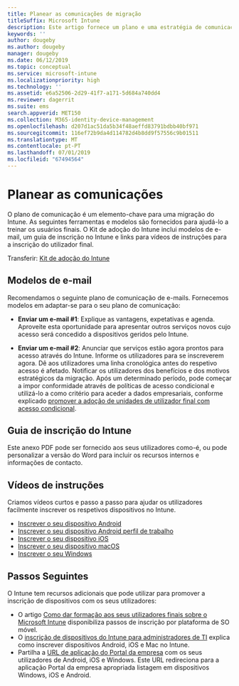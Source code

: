 ```yaml
---
title: Planear as comunicações de migração
titleSuffix: Microsoft Intune
description: Este artigo fornece um plano e uma estratégia de comunicação de migração quando estiver a migrar para o Microsoft Intune.
keywords: ''
author: dougeby
ms.author: dougeby
manager: dougeby
ms.date: 06/12/2019
ms.topic: conceptual
ms.service: microsoft-intune
ms.localizationpriority: high
ms.technology: ''
ms.assetid: e6a52506-2d29-41f7-a171-5d684a740dd4
ms.reviewer: dagerrit
ms.suite: ems
search.appverid: MET150
ms.collection: M365-identity-device-management
ms.openlocfilehash: d207d1ac51da5b34f48aeffd83791bdbb40bf971
ms.sourcegitcommit: 116ef72b9da4d114782d4b8dd9f57556c9b01511
ms.translationtype: MT
ms.contentlocale: pt-PT
ms.lasthandoff: 07/01/2019
ms.locfileid: "67494564"
---
```

# <a name="plan-communications"></a>Planear as comunicações 
O plano de comunicação é um elemento-chave para uma migração do Intune. As seguintes ferramentas e modelos são fornecidos para ajudá-lo a treinar os usuários finais. O Kit de adoção do Intune inclui modelos de e-mail, um guia de inscrição no Intune e links para vídeos de instruções para a inscrição do utilizador final.  

Transferir:  [Kit de adoção do Intune](https://aka.ms/IntuneAdoptionKit)

## <a name="email-templates"></a>Modelos de e-mail 
Recomendamos o seguinte plano de comunicação de e-mails. Fornecemos modelos em adaptar-se para o seu plano de comunicação:
- **Enviar um e-mail #1**: Explique as vantagens, expetativas e agenda. Aproveite esta oportunidade para apresentar outros serviços novos cujo acesso será concedido a dispositivos geridos pelo Intune. 

- **Enviar um e-mail #2**: Anunciar que serviços estão agora prontos para acesso através do Intune. Informe os utilizadores para se inscreverem agora.  Dê aos utilizadores uma linha cronológica antes do respetivo acesso é afetado. Notificar os utilizadores dos benefícios e dos motivos estratégicos da migração.
Após um determinado período, pode começar a impor conformidade através de políticas de acesso condicional e utilizá-lo a como critério para aceder a dados empresariais, conforme explicado [promover a adoção de unidades de utilizador final com acesso condicional](migration-guide-drive-adoption.md).

## <a name="intune-enrollment-guide"></a>Guia de inscrição do Intune 
Este anexo PDF pode ser fornecido aos seus utilizadores como-é, ou pode personalizar a versão do Word para incluir os recursos internos e informações de contacto.

## <a name="instructional-videos"></a>Vídeos de instruções
Criamos vídeos curtos e passo a passo para ajudar os utilizadores facilmente inscrever os respetivos dispositivos no Intune.
- [Inscrever o seu dispositivo Android](https://www.youtube.com/watch?v=k0Q_sGLSx6o&t=1s)
- [Inscrever o seu dispositivo Android perfil de trabalho](https://www.youtube.com/watch?v=9Dl8HsGk4tI&t=3s)
- [Inscrever o seu dispositivo iOS](https://www.youtube.com/watch?v=mJyv6YcHi7c)
- [Inscrever o seu dispositivo macOS](https://www.youtube.com/watch?v=Pa2pfhwq_yk)
- [Inscrever o seu Windows](https://www.youtube.com/watch?v=TKQxEckBHiE)

## <a name="next-steps"></a>Passos Seguintes
O Intune tem recursos adicionais que pode utilizar para promover a inscrição de dispositivos com os seus utilizadores:
- O artigo [Como dar formação aos seus utilizadores finais sobre o Microsoft Intune](https://docs.microsoft.com/intune/end-user-educate) disponibiliza passos de inscrição por plataforma de SO móvel. 
- O [inscrição de dispositivos do Intune para administradores de TI](https://docs.microsoft.com/intune/device-enrollment) explica como inscrever dispositivos Android, iOS e Mac no Intune.
- Partilha a [URL de aplicação do Portal da empresa](http://go.microsoft.com/fwlink/?LinkID=396941) com os seus utilizadores de Android, iOS e Windows. Este URL redireciona para a aplicação Portal da empresa apropriada listagem em dispositivos Windows, iOS e Android.
